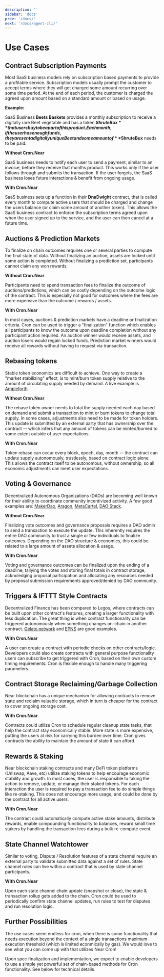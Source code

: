 ```yaml
---
description: ''
sidebar: 'docs'
prev: '/docs/'
next: '/docs/agent-cli/'
---
```


# Use Cases

## Contract Subscription Payments

Most SaaS business models rely on subscription based payments to provide a profitable service. Subscription models usually prompt the customer to accept terms where they will get charged some amount recurring over some time period. At the end of each period, the customer is charged the agreed upon amount based on a standard amount or based on usage.

**Example:**

SaaS Business **Beets Baskets** provides a monthly subscription to receive a digitally rare Beet vegetable and has a token **$ShruteBux** that users buy to be a part of this product. Each month, if the user has enough funds, they are sent a digitally unique Beet and some amount of **$ShruteBux** needs to be paid.

**Without Cron.Near**

SaaS business needs to notify each user to send a payment, similar to an invoice, before they receive that months product. This works only if the user follows through and submits the transaction. If the user forgets, the SaaS business loses future interactions & benefit from ongoing usage.

**With Cron.Near**

SaaS business sets up a function in their **DnaDwight** contract, that is called every month to compute active users that should be charged and change the users balance (or claim some amount of another token). This allows the SaaS business contract to enforce the subscription terms agreed upon when the user signed up to the service, and the user can then cancel at a future time.

## Auctions & Prediction Markets

To finalize on chain outcomes requires one or several parties to compute the final state of data. Without finalizing an auction, assets are locked until some action is completed. Without finalizing a prediction set, participants cannot claim any won rewards.

**Without Cron.Near**

Participants need to spend transaction fees to finalize the outcome of auctions/predictions, which can be costly depending on the outcome logic of the contract. This is especially not good for outcomes where the fees are more expensive than the outcome / rewards / assets.

**With Cron.Near**

In most cases, auctions & prediction markets have a deadline or finalization criteria. Cron can be used to trigger a "finalization" function which enables all participants to know the outcome upon deadline completion without any participant action required. An auction winner would receive assets, and auction losers would regain locked funds. Prediction market winners would receive all rewards without having to request via transaction.

## Rebasing tokens

Stable token economics are difficult to achieve. One way to create a "market stabilizing" effect, is to mint/burn token supply relative to the amount of circulating supply needed by demand. A live example is [Ampleforth](https://www.ampleforth.org/).

**Without Cron.Near**

The rebase token owner needs to total the supply needed each day based on demand and submit a transaction to mint or burn tokens to change total supply. In some cases, adjustments also need to be made for token holders. This update is submitted by an external party that has ownership over the contract -- which infers that any amount of tokens can be minted/burned to some extent outside of user expectations.

**With Cron.Near**

Token rebase can occur every block, epoch, day, month -- the contract can update supply autonomously, trustlessly, based on contract logic alone. This allows the contract itself to be autonomous, without ownership, so all economic adjustments can meet user expectations.

## Voting & Governance

Decentralized Autonomous Organizations (DAOs) are becoming well known for their ability to coordinate community incentivized activity. A few good examples are: [MakerDao](https://makerdao.com/en/), [Aragon](https://aragon.org/), [MetaCartel](https://www.metacartel.org/ecosystem), [DAO Stack](https://daostack.io/).

**Without Cron.Near**

Finalizing vote outcomes and governance proposals requires a DAO admin to send a transaction to execute the update. This inherently requires the entire DAO community to trust a single or few individuals to finalize outcomes. Depending on the DAO structure & economics, this could be related to a large amount of assets allocation & usage.

**With Cron.Near**

Voting and governance outcomes can be finalized upon the ending of a deadline; tallying the votes and storing final totals in contract storage, acknoledging proposal participation and allocating any resources needed by proposal submission requirements approved/denied by DAO community.

## Triggers & IFTTT Style Contracts

Decentralized Finance has been compared to Legos, where contracts can be built upon other contract's features, creating a larger functionality with less duplication. The great thing is when contract functionality can be triggered autonomously when something changes on-chain in another contract. [Gelato.network](https://gelato.network/) and [EPNS](https://epns.io/) are good examples.

**With Cron.Near**

A user can create a contract with periodic checks on other contracts/logic. Developers could also create contracts with general purpose functionality users can subscribe to get triggered with Cron, based on their own custom timing requirements. Cron is flexible enough to handle many triggering parameters.

## Contract Storage Reclaiming/Garbage Collection

Near blockchain has a unique mechanism for allowing contracts to remove state and reclaim valuable storage, which in turn is cheaper for the contract to cover ongoing storage cost.

**With Cron.Near**

Contracts could utilize Cron to schedule regular cleanup state tasks, that help the contract stay economically stable. More state is more expensive, putting the users at risk for carrying this burden over time. Cron gives contracts the ability to maintain the amount of state it can afford.

## Rewards & Staking

Near blockchain staking contracts and many DeFi token platforms (Uniswap, Aave, etc) utilize staking tokens to help encourage economic stability and growth. In most cases, the user is responsible to taking the action to remove, update, or manage their staked tokens. For each interaction the user is required to pay a transaction fee to do simple things like re-staking. This does not encourage more usage, and could be done by the contract for all active users.

**With Cron.Near**

The contract could automatically compute active stake amounts, distribute rewards, enable compounding functionality to balances, reward small time stakers by handling the transaction fees during a bulk re-compute event.

## State Channel Watchtower

Similar to voting, Dispute / Resolution features of a state channel require an external party to validate submitted data against a set of rules. State channel rules can live within a contract that is used by state channel participants.

**With Cron.Near**

Upon each state channel chain update (snapshot or close), the state & transaction rollup gets added to the chain. Cron could be used to periodically confirm state channel updates, run rules to test for disputes and run resolution logic.

## Further Possibilities

The use cases seem endless for cron, when there is some functionality that needs execution beyond the context of a single transactions maximum execution threshold (which is limited econmically by gas). We would love to see what you can come up with that utilizes Near Cron!

Upon spec finalization and implementation, we expect to enable developers to use a simple yet powerful set of chain-based methods for Cron functionality. See below for technical details.
